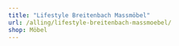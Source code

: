```yaml
---
title: "Lifestyle Breitenbach Massmöbel"
url: /alling/lifestyle-breitenbach-massmoebel/
shop: Möbel
---
```

